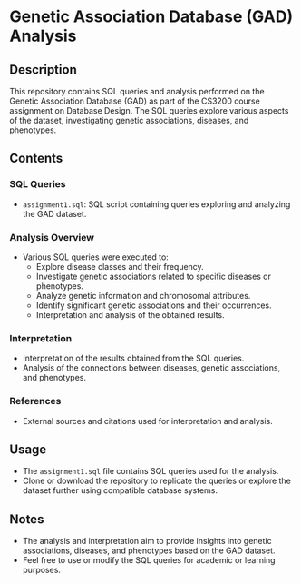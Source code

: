 # Genetic Association Database (GAD) Analysis

## Description
This repository contains SQL queries and analysis performed on the Genetic Association Database (GAD) as part of the CS3200 course assignment on Database Design. The SQL queries explore various aspects of the dataset, investigating genetic associations, diseases, and phenotypes.

## Contents

### SQL Queries
- `assignment1.sql`: SQL script containing queries exploring and analyzing the GAD dataset.

### Analysis Overview
- Various SQL queries were executed to:
  - Explore disease classes and their frequency.
  - Investigate genetic associations related to specific diseases or phenotypes.
  - Analyze genetic information and chromosomal attributes.
  - Identify significant genetic associations and their occurrences.
  - Interpretation and analysis of the obtained results.

### Interpretation
- Interpretation of the results obtained from the SQL queries.
- Analysis of the connections between diseases, genetic associations, and phenotypes.

### References
- External sources and citations used for interpretation and analysis.

## Usage
- The `assignment1.sql` file contains SQL queries used for the analysis.
- Clone or download the repository to replicate the queries or explore the dataset further using compatible database systems.

## Notes
- The analysis and interpretation aim to provide insights into genetic associations, diseases, and phenotypes based on the GAD dataset.
- Feel free to use or modify the SQL queries for academic or learning purposes.

